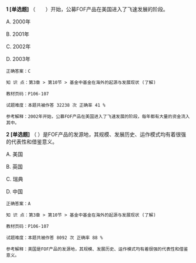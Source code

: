 **1 [单选题]** （&emsp;&emsp;）开始，公募FOF产品在美国进入了飞速发展的阶段。

A. 2000年

B. 2001年

C. 2002年

D. 2003年

```
正确答案：C

知 识 点：第3章 > 第10节 > 基金中基金在海外的起源与发展现状 (了解)

教材页码：P106-107

试题难度：本题共被作答 32238 次 正确率 41 %

参考解释：2002年开始，公募FOF产品在美国进入了飞速发展的阶段，每年都有大量的资金流入其中。
```


**2 [单选题]** （        ）是FOF产品的发源地，其规模、发展历史、运作模式均有着很强的代表性和借鉴意义。

A. 美国

B. 英国

C. 瑞典

D. 中国

```
正确答案：A

知 识 点：第3章 > 第10节 > 基金中基金在海外的起源与发展现状 (了解)

教材页码：P106-107

试题难度：本题共被作答 8092 次 正确率 88 %

参考解释：美国是FOF产品的发源地，其规模、发展历史、运作模式均有着很强的代表性和借鉴意义。
```

